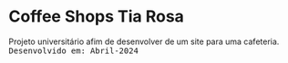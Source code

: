 <h1>Coffee Shops Tia Rosa</h1>

<p>
  Projeto universitário afim de desenvolver de um site para uma cafeteria. <br>
  <samp>Desenvolvido em: Abril-2024</samp>
</p>
